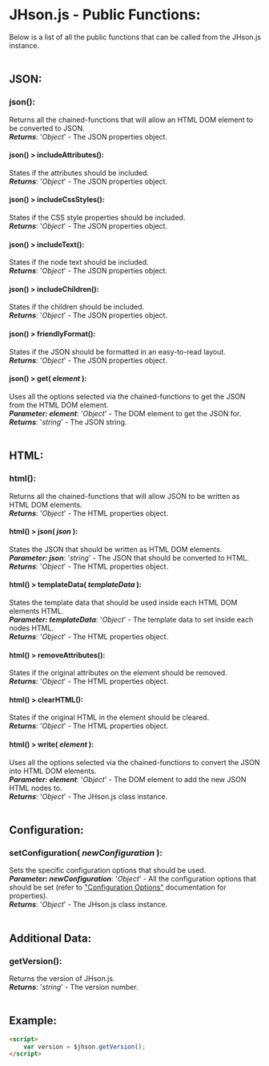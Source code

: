 # JHson.js - Public Functions:

Below is a list of all the public functions that can be called from the JHson.js instance.
<br>
<br>


## JSON:

### **json()**:
Returns all the chained-functions that will allow an HTML DOM element to be converted to JSON.
<br>
***Returns***: '*Object*' - The JSON properties object.
<br>

#### **json() > includeAttributes()**:
States if the attributes should be included.
<br>
***Returns***: '*Object*' - The JSON properties object.
<br>

#### **json() > includeCssStyles()**:
States if the CSS style properties should be included.
<br>
***Returns***: '*Object*' - The JSON properties object.
<br>

#### **json() > includeText()**:
States if the node text should be included.
<br>
***Returns***: '*Object*' - The JSON properties object.
<br>

#### **json() > includeChildren()**:
States if the children should be included.
<br>
***Returns***: '*Object*' - The JSON properties object.
<br>

#### **json() > friendlyFormat()**:
States if the JSON should be formatted in an easy-to-read layout.
<br>
***Returns***: '*Object*' - The JSON properties object.
<br>

#### **json() > get( *element* )**:
Uses all the options selected via the chained-functions to get the JSON from the HTML DOM element.
<br>
***Parameter: element***: '*Object*' - The DOM element to get the JSON for.
<br>
***Returns***: '*string*' - The JSON string.
<br>
<br>


## HTML:

### **html()**:
Returns all the chained-functions that will allow JSON to be written as HTML DOM elements.
<br>
***Returns***: '*Object*' - The HTML properties object.
<br>

#### **html() > json( *json* )**:
States the JSON that should be written as HTML DOM elements.
<br>
***Parameter: json***: '*string*' - The JSON that should be converted to HTML.
<br>
***Returns***: '*Object*' - The HTML properties object.
<br>

#### **html() > templateData( *templateData* )**:
States the template data that should be used inside each HTML DOM elements HTML.
<br>
***Parameter: templateData***: '*Object*' - The template data to set inside each nodes HTML.
<br>
***Returns***: '*Object*' - The HTML properties object.
<br>

#### **html() > removeAttributes()**:
States if the original attributes on the element should be removed.
<br>
***Returns***: '*Object*' - The HTML properties object.
<br>

#### **html() > clearHTML()**:
States if the original HTML in the element should be cleared.
<br>
***Returns***: '*Object*' - The HTML properties object.
<br>

#### **html() > write( *element* )**:
Uses all the options selected via the chained-functions to convert the JSON into HTML DOM elements.
<br>
***Parameter: element***: '*Object*' - The DOM element to add the new JSON HTML nodes to.
<br>
***Returns***: '*Object*' - The JHson.js class instance.
<br>
<br>


## Configuration:

### **setConfiguration( *newConfiguration* )**:
Sets the specific configuration options that should be used.
<br>
***Parameter: newConfiguration***: '*Object*' - All the configuration options that should be set (refer to ["Configuration Options"](configuration/OPTIONS.md) documentation for properties).
<br>
***Returns***: '*Object*' - The JHson.js class instance.
<br>
<br>


## Additional Data:

### **getVersion()**:
Returns the version of JHson.js.
<br>
***Returns***: '*string*' - The version number.
<br>
<br>


## Example:

```markdown
<script> 
    var version = $jhson.getVersion();
</script>
```